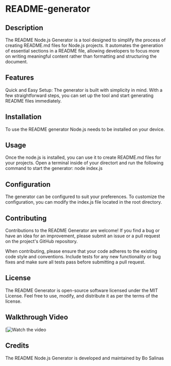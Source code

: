 # README-generator

## Description
The README Node.js Generator is a tool designed to simplify the process of creating README.md files for Node.js projects. It automates the generation of essential sections in a README file, allowing developers to focus more on writing meaningful content rather than formatting and structuring the document.

## Features
Quick and Easy Setup: The generator is built with simplicity in mind. With a few straightforward steps, you can set up the tool and start generating README files immediately.

## Installation
To use the README generator Node.js needs to be installed on your device.

## Usage
Once the node.js is installed, you can use it to create README.md files for your projects.
Open a terminal inside of your directort and  run the following command to start the generator: node index.js

## Configuration
The generator can be configured to suit your preferences. To customize the configuration, you can modify the index.js file located in the root directory. 

## Contributing
Contributions to the README Generator are welcome! If you find a bug or have an idea for an improvement, please submit an issue or a pull request on the project's GitHub repository.

When contributing, please ensure that your code adheres to the existing code style and conventions. Include tests for any new functionality or bug fixes and make sure all tests pass before submitting a pull request.

## License
The README Generator is open-source software licensed under the MIT License. Feel free to use, modify, and distribute it as per the terms of the license.

## Walkthrough Video
[![Watch the video](https://youtu.be/WJOT1R54xAQ)

## Credits
The README Node.js Generator is developed and maintained by Bo Salinas

        
        
